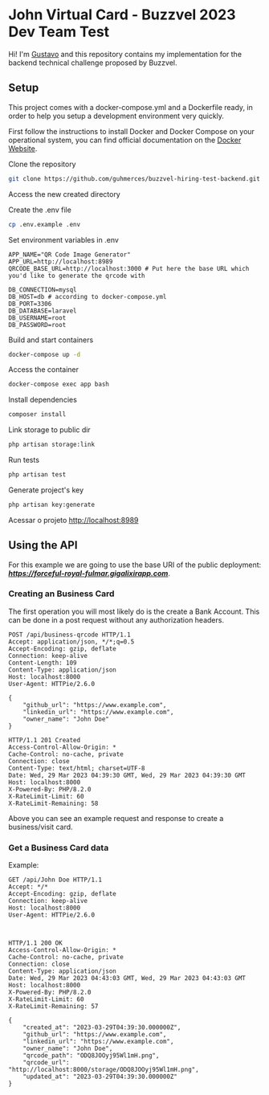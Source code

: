 
# John Virtual Card - Buzzvel 2023 Dev Team Test

Hi! I'm [Gustavo](https://github.com/guhmerces) and this repository contains my implementation for the backend technical challenge proposed by Buzzvel.

## Setup

This project comes with a docker-compose.yml and a Dockerfile ready, in order to help you setup a development environment very quickly.

First follow the instructions to install Docker and Docker Compose on your operational system, you can find official documentation on the [Docker Website](https://docs.docker.com).


Clone the repository
```sh
git clone https://github.com/guhmerces/buzzvel-hiring-test-backend.git
```

Access the new created directory


Create the .env file
```sh
cp .env.example .env
```


Set environment variables in .env
```dosini
APP_NAME="QR Code Image Generator"
APP_URL=http://localhost:8989
QRCODE_BASE_URL=http://localhost:3000 # Put here the base URL which you'd like to generate the qrcode with

DB_CONNECTION=mysql
DB_HOST=db # according to docker-compose.yml
DB_PORT=3306
DB_DATABASE=laravel
DB_USERNAME=root
DB_PASSWORD=root
```


Build and start containers
```sh
docker-compose up -d
```

Access the container
```sh
docker-compose exec app bash
```

Install dependencies
```sh
composer install
```

Link storage to public dir
```sh
php artisan storage:link
```

Run tests
```sh
php artisan test
```

Generate project's key
```sh
php artisan key:generate
```


Acessar o projeto
[http://localhost:8989](http://localhost:8989)

## Using the API

For this example we are going to use the base URI of the public deployment: ***https://forceful-royal-fulmar.gigalixirapp.com***.

### Creating an Business Card

The first operation you will most likely do is the create a Bank Account. This can be done in a post request without any authorization headers.

```
POST /api/business-qrcode HTTP/1.1
Accept: application/json, */*;q=0.5
Accept-Encoding: gzip, deflate
Connection: keep-alive
Content-Length: 109
Content-Type: application/json
Host: localhost:8000
User-Agent: HTTPie/2.6.0

{
    "github_url": "https://www.example.com",
    "linkedin_url": "https://www.example.com",
    "owner_name": "John Doe"
}

HTTP/1.1 201 Created
Access-Control-Allow-Origin: *
Cache-Control: no-cache, private
Connection: close
Content-Type: text/html; charset=UTF-8
Date: Wed, 29 Mar 2023 04:39:30 GMT, Wed, 29 Mar 2023 04:39:30 GMT
Host: localhost:8000
X-Powered-By: PHP/8.2.0
X-RateLimit-Limit: 60
X-RateLimit-Remaining: 58

```
Above you can see an example request and response to create a business/visit card.

### Get a Business Card data

Example:

```
GET /api/John Doe HTTP/1.1
Accept: */*
Accept-Encoding: gzip, deflate
Connection: keep-alive
Host: localhost:8000
User-Agent: HTTPie/2.6.0



HTTP/1.1 200 OK
Access-Control-Allow-Origin: *
Cache-Control: no-cache, private
Connection: close
Content-Type: application/json
Date: Wed, 29 Mar 2023 04:43:03 GMT, Wed, 29 Mar 2023 04:43:03 GMT
Host: localhost:8000
X-Powered-By: PHP/8.2.0
X-RateLimit-Limit: 60
X-RateLimit-Remaining: 57

{
    "created_at": "2023-03-29T04:39:30.000000Z",
    "github_url": "https://www.example.com",
    "linkedin_url": "https://www.example.com",
    "owner_name": "John Doe",
    "qrcode_path": "ODQ8JOOyj95Wl1mH.png",
    "qrcode_url": "http://localhost:8000/storage/ODQ8JOOyj95Wl1mH.png",
    "updated_at": "2023-03-29T04:39:30.000000Z"
}

```
